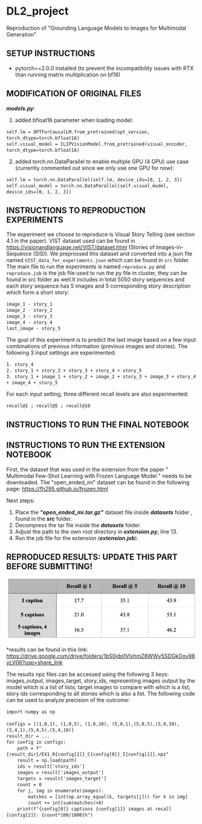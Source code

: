 #                                DL2_project
Reproduction of "Grounding Language Models to Images for Multimodal Generation"

## SETUP INSTRUCTIONS 
* pytorch==2.0.0 installed
(to prevent the incompatibility issues with RTX titan running matrix multiplication on bf16)

## MODIFICATION OF ORIGINAL FILES
***models.py***: 
1. added bfloat16 parameter when loading model:
```
self.lm = OPTForCausalLM.from_pretrained(opt_version, torch_dtype=torch.bfloat16)
self.visual_model = CLIPVisionModel.from_pretrained(visual_encoder, torch_dtype=torch.bfloat16)
```
2. added torch.nn.DataParallel to enable multiple GPU (4 GPU) use case (currently commented out since we only use one GPU for now):
```
self.lm = torch.nn.DataParallel(self.lm, device_ids=[0, 1, 2, 3])
self.visual_model = torch.nn.DataParallel(self.visual_model, device_ids=[0, 1, 2, 3])
```


## INSTRUCTIONS TO REPRODUCTION EXPERIMENTS
The experiment we choose to reproduce is Visual Story Telling (see section 4.1 in the paper). VIST dataset used can be found in https://visionandlanguage.net/VIST/dataset.html (Stories of
Images-in-Sequence (SIS)). We preprossed this dataset and converted into a json file named `VIST_data_for_experiments.json` which can be found in `src` folder. The main file to run the experiments 
is named `reproduce.py` and `reproduce.job` is the job file used to run the py file in cluster, they can be found in src folder as well.It includes in total 5050 story sequences and each story 
sequence has 5 images and 5 corresponding story description which form a short story:
```
image_1 - story_1
image_2 - story_2
image_3 - story_3
image_4 - story_4
last_image - story_5
```
The goal of this experiment is to predict the last image based on a few input combinations of previous information (previous images and stories). The following 3 input settings are experimented:
```
1. story_4
2. story_1 + story_2 + story_3 + story_4 + story_5
3. story_1 + image_1 + story_2 + image_2 + story_3 + image_3 + story_4 + image_4 + story_5
```
For each input setting, three different recall levels are also experimented:
```
recall@1 ; recall@5 ; recall@10
```

## INSTRUCTIONS TO RUN THE FINAL NOTEBOOK





## INSTRUCTIONS TO RUN THE EXTENSION NOTEBOOK
First, the dataset that was used in the extension from the paper " Multimodal Few-Shot Learning with Frozen Language Model " needs to be downloaded. The "open_ended_mi" dataset can be found in the following page: https://fh295.github.io/frozen.html

Next steps:
1. Place the ***"open_ended_mi.tar.gz"*** dataset file inside ***datasets*** folder , found in the ***src*** folder. 
2. Decompress the tar file inside the ***datasets*** folder. 
3. Adjust the path to the own root directory in ***extension.py***, line 13.
4. Run the job file for the extension (***extension.job***).



## REPRODUCED RESULTS: UPDATE THIS PART BEFORE SUBMITTING!
![plot](blogpost_imgs/r.png)

*results can be found in this link: https://drive.google.com/drive/folders/1bS0jdp1VlxhmZ8WWy5SDGkOov98yLV06?usp=share_link

The results npz files can be accessed using the following 3 keys: images_output, images_target, story_ids, representing images output by the model which is a list of lists; target images to compare with which is a list;
story ids corresponding to all stories which is also a list. The following code can be used to analyze precision of the outcome:
```
import numpy as np

configs = [(1,0,1), (1,0,5), (1,0,10), (5,0,1),(5,0,5),(5,0,10),(5,4,1),(5,4,5),(5,4,10)]
result_dir = ...
for config in configs:
    path = f"{result_dir}/EX1_R{config[2]}_C{config[0]}_I{config[1]}.npz"
    result = np.load(path)
    ids = result['story_ids']
    images = result['images_output']
    targets = result['images_target']
    count = 0
    for j, img in enumerate(images):
        matches = [int(np.array_equal(k, targets[j])) for k in img]
        count += int(sum(matches)>0)
    print(f"{config[0]} captions {config[1]} images at recall {config[2]}: {count*100/1000}%")
```
